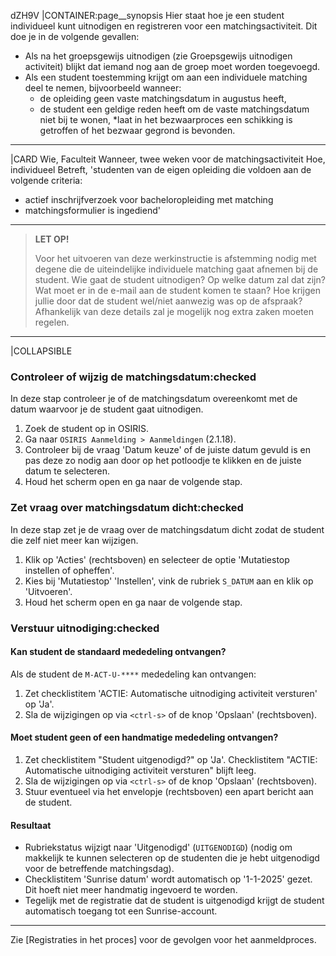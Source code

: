 dZH9V
|CONTAINER:page__synopsis
Hier staat hoe je een student individueel kunt uitnodigen en registreren voor een matchingsactiviteit. Dit doe je in de volgende gevallen:

* Als na het groepsgewijs uitnodigen (zie Groepsgewijs uitnodigen activiteit) blijkt dat iemand nog aan de groep moet worden toegevoegd.
* Als een student toestemming krijgt om aan een individuele matching deel te nemen, bijvoorbeeld wanneer:
    * de opleiding geen vaste matchingsdatum in augustus heeft,
    * de student een geldige reden heeft om de vaste matchingsdatum niet bij te wonen,
    *laat in het bezwaarproces een schikking is getroffen of het bezwaar gegrond is bevonden.
_____
|CARD
Wie, Faculteit
Wanneer, twee weken voor de matchingsactiviteit
Hoe, individueel
Betreft, 'studenten van de eigen opleiding die voldoen aan de volgende criteria:

* actief inschrijfverzoek voor bacheloropleiding met matching
* matchingsformulier is ingediend'

_____
> **LET OP!**
>
> Voor het uitvoeren van deze werkinstructie is afstemming nodig met degene die de uiteindelijke individuele matching gaat afnemen bij de student. Wie gaat de student uitnodigen? Op welke datum zal dat zijn? Wat moet er in de e-mail aan de student komen te staan? Hoe krijgen jullie door dat de student wel/niet aanwezig was op de afspraak? Afhankelijk van deze details zal je mogelijk nog extra zaken moeten regelen.

_____
|COLLAPSIBLE
### Controleer of wijzig de matchingsdatum:checked
In deze stap controleer je of de matchingsdatum overeenkomt met de datum waarvoor je de student gaat uitnodigen.

1. Zoek de student op in OSIRIS.
1. Ga naar `OSIRIS Aanmelding > Aanmeldingen` (2.1.18).
1. Controleer bij de vraag 'Datum keuze' of de juiste datum gevuld is en pas deze zo nodig aan door op het potloodje te klikken en de juiste datum te selecteren.
1. Houd het scherm open en ga naar de volgende stap.

### Zet vraag over matchingsdatum dicht:checked
In deze stap zet je de vraag over de matchingsdatum dicht zodat de student die zelf niet meer kan wijzigen.

1. Klik op 'Acties' (rechtsboven) en selecteer de optie 'Mutatiestop instellen of opheffen'.
1. Kies bij 'Mutatiestop' 'Instellen', vink de rubriek `S_DATUM` aan en klik op 'Uitvoeren'.
1. Houd het scherm open en ga naar de volgende stap.

### Verstuur uitnodiging:checked
#### Kan student de standaard mededeling ontvangen?
Als de student de `M-ACT-U-****` mededeling kan ontvangen:
1. Zet checklistitem 'ACTIE: Automatische uitnodiging activiteit versturen' op 'Ja'.
1. Sla de wijzigingen op via `<ctrl-s>` of de knop 'Opslaan' (rechtsboven).

#### Moet student geen of een handmatige mededeling ontvangen?
1. Zet checklistitem "Student uitgenodigd?" op 'Ja'. Checklistitem "ACTIE: Automatische uitnodiging activiteit versturen" blijft leeg.
1. Sla de wijzigingen op via `<ctrl-s>` of de knop 'Opslaan' (rechtsboven).
1. Stuur eventueel via het envelopje (rechtsboven) een apart bericht aan de student.

#### Resultaat
- Rubriekstatus wijzigt naar 'Uitgenodigd' (`UITGENODIGD`) (nodig om makkelijk te kunnen selecteren op de studenten die je hebt uitgenodigd voor de betreffende matchingsdag).
- Checklistitem 'Sunrise datum' wordt automatisch op '1-1-2025' gezet. Dit hoeft niet meer handmatig ingevoerd te worden.
- Tegelijk met de registratie dat de student is uitgenodigd krijgt de student automatisch toegang tot een Sunrise-account.

-----

Zie [Registraties in het proces] voor de gevolgen voor het aanmeldproces.
